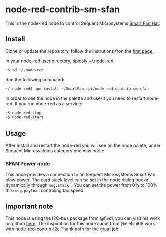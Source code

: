 # node-red-contrib-sm-sfan

This is the node-red node to control Sequent Microsystems [Smart Fan Hat](https://sequentmicrosystems.com/collections/all-io-cards/products/raspberry-pi-fan).

## Install

Clone or update the repository, follow the instrutions fron the [first page.](https://github.com/SequentMicrosystems/SmartFan-rpi)

In your node-red user directory, tipicaly ~/.node-red,

```bash
~$ cd ~/.node-red
```

Run the following command:

```bash
~/.node-red$ npm install ~/SmartFan-rpi/node-red-contrib-sm-sfan
```

In order to see the node in the palette and use-it you need to restart node-red. If you run node-red as a service:
 ```bash
 ~$ node-red-stop
 ~$ node-red-start
 ```

## Usage

After install and restart the node-red you will see on the node palete, under Sequent Microsystems category one new node:

### SFAN Power node

This node provides a connection to an Sequent Microsystems Smart Fan blow power.
The card stack level can be set in the node dialog box or dynamically through ```msg.stack``` `.
You can set the power from 0% to 100% thru ```msg.payload``` controling fan speed.

## Important note

This node is using the I2C-bus package from @fivdi, you can visit his work on github [here](https://github.com/fivdi/i2c-bus). 
The inspiration for this node came from @nielsnl68 work with [node-red-contrib-i2c](https://github.com/nielsnl68/node-red-contrib-i2c).Thank both for the great job.
